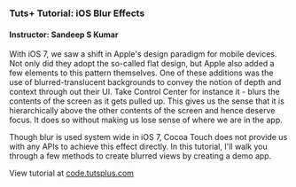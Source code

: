 ### Tuts+ Tutorial: iOS Blur Effects

#### Instructor: Sandeep S Kumar

With iOS 7, we saw a shift in Apple's design paradigm for mobile devices. Not only did they adopt the so-called flat design, but Apple also added a few elements to this pattern themselves. One of these additions was the use of blurred-translucent backgrounds to convey the notion of depth and context through out their UI. Take Control Center for instance it - blurs the contents of the screen as it gets pulled up. This gives us the sense that it is hierarchically above the other contents of the screen and hence deserve focus. It does so without making us lose sense of where we are in the app. 

Though blur is used system wide in  iOS 7, Cocoa Touch does not provide us with any APIs to achieve this effect directly. In this tutorial, I'll walk you through a few methods to create blurred views by creating a demo app.

View tutorial at [code.tutsplus.com](https://code.tutsplus.com/tutorials/ios-blur-effects--cms-21488)